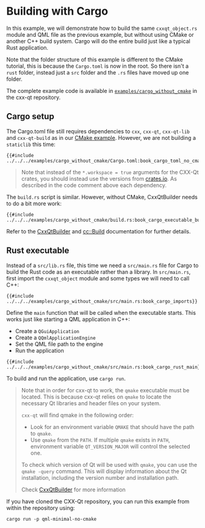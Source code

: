 <!--
SPDX-FileCopyrightText: 2022 Klarälvdalens Datakonsult AB, a KDAB Group company <info@kdab.com>
SPDX-FileContributor: Be Wilson <be.wilson@kdab.com>

SPDX-License-Identifier: MIT OR Apache-2.0
-->

# Building with Cargo

In this example, we will demonstrate how to build the same `cxxqt_object.rs` module and QML file as the
previous example, but without using CMake or another C++ build system. Cargo will do the entire build
just like a typical Rust application.

Note that the folder structure of this example is different to the CMake tutorial, this is because the `Cargo.toml` is now in the root. So there isn't a `rust` folder, instead just a `src` folder and the `.rs` files have moved up one folder.

The complete example code is available in [`examples/cargo_without_cmake`](https://github.com/KDAB/cxx-qt/tree/main/examples/cargo_without_cmake)
in the cxx-qt repository.

## Cargo setup

The Cargo.toml file still requires dependencies to `cxx`, `cxx-qt`, `cxx-qt-lib` and `cxx-qt-build` as in our [CMake example](./4-cmake-integration.md). However, we are not building a `staticlib` this time:

```toml,ignore
{{#include ../../../examples/cargo_without_cmake/Cargo.toml:book_cargo_toml_no_cmake}}
```

> Note that instead of the `*.workspace = true` arguments for the CXX-Qt crates, you should instead use the versions from [crates.io](https://crates.io/search?q=cxx-qt).
> As described in the code comment above each dependency.

The `build.rs` script is similar. However, without CMake, CxxQtBuilder needs to do a bit more work:

```rust,ignore
{{#include ../../../examples/cargo_without_cmake/build.rs:book_cargo_executable_build_rs}}
```

Refer to the [CxxQtBuilder](https://docs.rs/cxx-qt-build/latest/cxx_qt_build/struct.CxxQtBuilder.html)
and [cc::Build](https://docs.rs/cc/latest/cc/struct.Build.html) documentation for further details.

## Rust executable

Instead of a `src/lib.rs` file, this time we need a `src/main.rs` file for Cargo to build the Rust code
as an executable rather than a library. In `src/main.rs`, first import the `cxxqt_object` module and some types we
will need to call C++:

```rust,ignore
{{#include ../../../examples/cargo_without_cmake/src/main.rs:book_cargo_imports}}
```

Define the `main` function that will be called when the executable starts. This works just like starting a QML
application in C++:

  * Create a `QGuiApplication`
  * Create a `QQmlApplicationEngine`
  * Set the QML file path to the engine
  * Run the application

```rust,ignore
{{#include ../../../examples/cargo_without_cmake/src/main.rs:book_cargo_rust_main}}
```

To build and run the application, use `cargo run`.

> Note that in order for cxx-qt to work, the `qmake` executable must be located. This is because cxx-qt relies on `qmake` to locate the necessary Qt libraries and header files on your system.
>
> `cxx-qt` will find qmake in the following order:
> - Look for an environment variable `QMAKE` that should have the path to `qmake`.
> - Use `qmake` from the `PATH`. If multiple `qmake` exists in `PATH`, environment variable `QT_VERSION_MAJOR` will control the selected one.
>
> To check which version of Qt will be used with `qmake`, you can use the `qmake -query` command. This will display information about the Qt installation, including the version number and installation path.
>
> Check [CxxQtBuilder](https://docs.rs/cxx-qt-build/latest/cxx_qt_build/struct.CxxQtBuilder.html) for more information

If you have cloned the CXX-Qt repository, you can run this example from within the repository using:

```shell
cargo run -p qml-minimal-no-cmake
```
